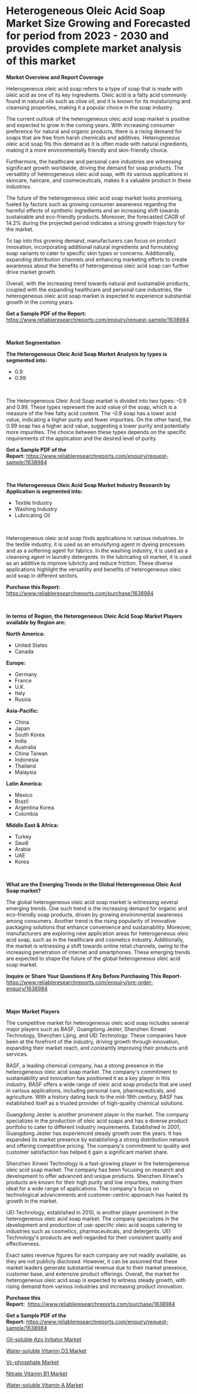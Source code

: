 <p><h1>Heterogeneous Oleic Acid Soap Market Size Growing and Forecasted for period from 2023 - 2030 and provides complete market analysis of this market</h1></p><p><strong>Market Overview and Report Coverage</strong></p>
<p><p>Heterogeneous oleic acid soap refers to a type of soap that is made with oleic acid as one of its key ingredients. Oleic acid is a fatty acid commonly found in natural oils such as olive oil, and it is known for its moisturizing and cleansing properties, making it a popular choice in the soap industry.</p><p>The current outlook of the heterogeneous oleic acid soap market is positive and expected to grow in the coming years. With increasing consumer preference for natural and organic products, there is a rising demand for soaps that are free from harsh chemicals and additives. Heterogeneous oleic acid soap fits this demand as it is often made with natural ingredients, making it a more environmentally friendly and skin-friendly choice.</p><p>Furthermore, the healthcare and personal care industries are witnessing significant growth worldwide, driving the demand for soap products. The versatility of heterogeneous oleic acid soap, with its various applications in skincare, haircare, and cosmeceuticals, makes it a valuable product in these industries.</p><p>The future of the heterogeneous oleic acid soap market looks promising, fueled by factors such as growing consumer awareness regarding the harmful effects of synthetic ingredients and an increasing shift towards sustainable and eco-friendly products. Moreover, the forecasted CAGR of 14.2% during the projected period indicates a strong growth trajectory for the market.</p><p>To tap into this growing demand, manufacturers can focus on product innovation, incorporating additional natural ingredients and formulating soap variants to cater to specific skin types or concerns. Additionally, expanding distribution channels and enhancing marketing efforts to create awareness about the benefits of heterogeneous oleic acid soap can further drive market growth.</p><p>Overall, with the increasing trend towards natural and sustainable products, coupled with the expanding healthcare and personal care industries, the heterogeneous oleic acid soap market is expected to experience substantial growth in the coming years.</p></p>
<p><strong>Get a Sample PDF of the Report:</strong> <a href="https://www.reliableresearchreports.com/enquiry/request-sample/1638984">https://www.reliableresearchreports.com/enquiry/request-sample/1638984</a></p>
<p>&nbsp;</p>
<p><strong>Market Segmentation</strong></p>
<p><strong>The Heterogeneous Oleic Acid Soap Market Analysis by types is segmented into:</strong></p>
<p><ul><li>0.9</li><li>0.99</li></ul></p>
<p>&nbsp;</p>
<p><p>The Heterogeneous Oleic Acid Soap market is divided into two types: -0.9 and 0.99. These types represent the acid value of the soap, which is a measure of the free fatty acid content. The -0.9 soap has a lower acid value, indicating a higher purity and fewer impurities. On the other hand, the 0.99 soap has a higher acid value, suggesting a lower purity and potentially more impurities. The choice between these types depends on the specific requirements of the application and the desired level of purity.</p></p>
<p><strong>Get a Sample PDF of the Report:</strong>&nbsp;<a href="https://www.reliableresearchreports.com/enquiry/request-sample/1638984">https://www.reliableresearchreports.com/enquiry/request-sample/1638984</a></p>
<p>&nbsp;</p>
<p><strong>The Heterogeneous Oleic Acid Soap Market Industry Research by Application is segmented into:</strong></p>
<p><ul><li>Textile Industry</li><li>Washing Industry</li><li>Lubricating Oil</li></ul></p>
<p>&nbsp;</p>
<p><p>Heterogeneous oleic acid soap finds applications in various industries. In the textile industry, it is used as an emulsifying agent in dyeing processes and as a softening agent for fabrics. In the washing industry, it is used as a cleansing agent in laundry detergents. In the lubricating oil market, it is used as an additive to improve lubricity and reduce friction. These diverse applications highlight the versatility and benefits of heterogeneous oleic acid soap in different sectors.</p></p>
<p><strong>Purchase this Report:</strong>&nbsp; <a href="https://www.reliableresearchreports.com/purchase/1638984">https://www.reliableresearchreports.com/purchase/1638984</a></p>
<p>&nbsp;</p>
<p><strong>In terms of Region, the Heterogeneous Oleic Acid Soap Market Players available by Region are:</strong></p>
<p>
    <p> <strong> North America: </strong>
        <ul>
            <li>United States</li>
            <li>Canada</li>
        </ul>
        </p> 
    <p> <strong> Europe: </strong>
        <ul>
            <li>Germany</li>
            <li>France</li>
            <li>U.K.</li>
            <li>Italy</li>
            <li>Russia</li>
        </ul>
        </p> 
    <p> <strong> Asia-Pacific: </strong>
        <ul>
            <li>China</li>
            <li>Japan</li>
            <li>South Korea</li>
            <li>India</li>
            <li>Australia</li>
            <li>China Taiwan</li>
            <li>Indonesia</li>
            <li>Thailand</li>
            <li>Malaysia</li>
        </ul>
        </p> 
    <p> <strong> Latin America: </strong>
        <ul>
            <li>Mexico</li>
            <li>Brazil</li>
            <li>Argentina Korea</li>
            <li>Colombia</li>
        </ul>
        </p> 
    <p> <strong> Middle East & Africa: </strong>
        <ul>
            <li>Turkey</li>
            <li>Saudi</li>
            <li>Arabia</li>
            <li>UAE</li>
            <li>Korea</li>
        </ul>
    </p>
    </p>
<p>&nbsp;</p>
<p><strong>What are the Emerging Trends in the Global Heterogeneous Oleic Acid Soap market?</strong></p>
<p><p>The global heterogeneous oleic acid soap market is witnessing several emerging trends. One such trend is the increasing demand for organic and eco-friendly soap products, driven by growing environmental awareness among consumers. Another trend is the rising popularity of innovative packaging solutions that enhance convenience and sustainability. Moreover, manufacturers are exploring new application areas for heterogeneous oleic acid soap, such as in the healthcare and cosmetics industry. Additionally, the market is witnessing a shift towards online retail channels, owing to the increasing penetration of internet and smartphones. These emerging trends are expected to shape the future of the global heterogeneous oleic acid soap market.</p></p>
<p><strong>Inquire or Share Your Questions If Any Before Purchasing This Report</strong>- <a href="https://www.reliableresearchreports.com/enquiry/pre-order-enquiry/1638984">https://www.reliableresearchreports.com/enquiry/pre-order-enquiry/1638984</a></p>
<p>&nbsp;</p>
<p><strong>Major Market Players</strong></p>
<p><p>The competitive market for heterogeneous oleic acid soap includes several major players such as BASF, Guangdong Jester, Shenzhen Xinwei Technology, Shenzhen Lijing, and UEI Technology. These companies have been at the forefront of the industry, driving growth through innovation, expanding their market reach, and constantly improving their products and services.</p><p>BASF, a leading chemical company, has a strong presence in the heterogeneous oleic acid soap market. The company's commitment to sustainability and innovation has positioned it as a key player in this industry. BASF offers a wide range of oleic acid soap products that are used in various applications, including personal care, pharmaceuticals, and agriculture. With a history dating back to the mid-19th century, BASF has established itself as a trusted provider of high-quality chemical solutions.</p><p>Guangdong Jester is another prominent player in the market. The company specializes in the production of oleic acid soaps and has a diverse product portfolio to cater to different industry requirements. Established in 2001, Guangdong Jester has experienced steady growth over the years. It has expanded its market presence by establishing a strong distribution network and offering competitive pricing. The company's commitment to quality and customer satisfaction has helped it gain a significant market share.</p><p>Shenzhen Xinwei Technology is a fast-growing player in the heterogeneous oleic acid soap market. The company has been focusing on research and development to offer advanced and unique products. Shenzhen Xinwei's products are known for their high purity and low impurities, making them ideal for a wide range of applications. The company's focus on technological advancements and customer-centric approach has fueled its growth in the market.</p><p>UEI Technology, established in 2010, is another player prominent in the heterogeneous oleic acid soap market. The company specializes in the development and production of use-specific oleic acid soaps catering to industries such as cosmetics, pharmaceuticals, and detergents. UEI Technology's products are well-regarded for their consistent quality and effectiveness.</p><p>Exact sales revenue figures for each company are not readily available, as they are not publicly disclosed. However, it can be assumed that these market leaders generate substantial revenue due to their market presence, customer base, and extensive product offerings. Overall, the market for heterogeneous oleic acid soap is expected to witness steady growth, with rising demand from various industries and increasing product innovation.</p></p>
<p><strong>Purchase this Report:</strong>&nbsp;&nbsp;<a href="https://www.reliableresearchreports.com/purchase/1638984">https://www.reliableresearchreports.com/purchase/1638984</a></p>
<p></p>
<p><strong>Get a Sample PDF of the Report:</strong>&nbsp;<a href="https://www.reliableresearchreports.com/enquiry/request-sample/1638984">https://www.reliableresearchreports.com/enquiry/request-sample/1638984</a></p>
<p><p><a href="https://github.com/abdelrhmankishk22/Market-Research-Report-List-1/blob/main/oil-soluble-azo-initiator-market.md">Oil-soluble Azo Initiator Market</a></p><p><a href="https://github.com/marloy8/Market-Research-Report-List-1/blob/main/water-soluble-vitamin-d3-market.md">Water-soluble Vitamin D3 Market</a></p><p><a href="https://github.com/maliyahmorrow6654/Market-Research-Report-List-1/blob/main/vc-phosphate-market.md">Vc-phosphate Market</a></p><p><a href="https://github.com/mahnoor2003/Market-Research-Report-List-1/blob/main/nitrate-vitamin-b1-market.md">Nitrate Vitamin B1 Market</a></p><p><a href="https://github.com/aliciawhite5576/Market-Research-Report-List-1/blob/main/water-soluble-vitamin-a-market.md">Water-soluble Vitamin A Market</a></p></p>